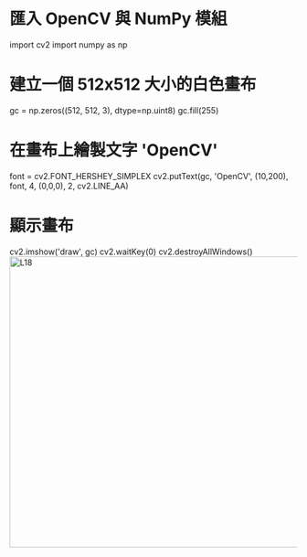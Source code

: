 # 匯入 OpenCV 與 NumPy 模組
import cv2 
import numpy as np

# 建立一個 512x512 大小的白色畫布
gc = np.zeros((512, 512, 3), dtype=np.uint8)
gc.fill(255)

# 在畫布上繪製文字 'OpenCV'
font = cv2.FONT_HERSHEY_SIMPLEX
cv2.putText(gc, 'OpenCV', (10,200), font, 4, (0,0,0), 2, cv2.LINE_AA)

# 顯示畫布
cv2.imshow('draw', gc) 
cv2.waitKey(0)
cv2.destroyAllWindows()
<img width="509" alt="L18" src="https://github.com/user-attachments/assets/cc8e6792-d921-42c1-a497-a80ef172947b" />
